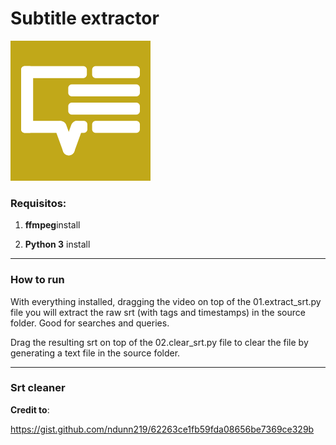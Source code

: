 # Subtitle extractor

![Srt extractor](thumb.png "Srt extractor")

### Requisitos:

1. **ffmpeg**install

2. **Python 3** install


------------

### How to run

With everything installed, dragging the video on top of the 01.extract_srt.py file you will extract the raw srt (with tags and timestamps) in the source folder. Good for searches and queries.

Drag the resulting srt on top of the 02.clear_srt.py file to clear the file by generating a text file in the source folder.

------------

### Srt cleaner

**Credit to**:

https://gist.github.com/ndunn219/62263ce1fb59fda08656be7369ce329b
